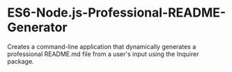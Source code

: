 # ES6-Node.js-Professional-README-Generator
Creates a command-line application that dynamically generates a professional README.md file from a user's input using the Inquirer package.
